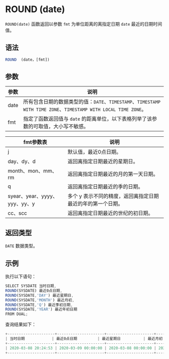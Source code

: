 ROUND (date) 
=================================



`ROUND(date)` 函数返回以参数 `fmt` 为单位距离的离指定日期 `date` 最近的日期时间值。

语法 
--------------

```javascript
ROUND  (date，[fmt])
```



参数 
--------------



|  参数  |                                              说明                                               |
|------|-----------------------------------------------------------------------------------------------|
| date | 所有包含日期的数据类型的值：`DATE`、`TIMESTAMP`、`TIMESTAMP WITH TIME ZONE`、`TIMESTAMP WITH LOCAL TIME ZONE`。 |
| fmt  | 指定了函数返回值与 `date` 的距离单位，以下表格列举了该参数的可取值，大小写不敏感。                                                 |




|        **fmt参数表**        |             **说明**              |
|--------------------------|---------------------------------|
| j                        | 默认值，最近0点日期。                     |
| day、dy、d                 | 返回离指定日期最近的星期日。                  |
| month、mon、mm、rm          | 返回离指定日期最近的月的第一天日期。              |
| q                        | 返回离指定日期最近的季的日期。                 |
| syear、year、yyyy、yyy、yy、y | 多个 y 表示不同的精度，返回离指定日期最近的年的第一个日期。 |
| cc、scc                   | 返回离指定日期最近的世纪的初日期。               |



返回类型 
----------------

`DATE` 数据类型。

示例 
--------------

执行以下语句：

```javascript
SELECT SYSDATE 当时日期,
ROUND(SYSDATE) 最近0点日期,
ROUND(SYSDATE,'DAY') 最近星期日,
ROUND(SYSDATE,'MONTH') 最近月初,
ROUND(SYSDATE,'Q') 最近季初日期,
ROUND(SYSDATE,'YEAR') 最近年初日期 
FROM DUAL;
```



查询结果如下：

```javascript
+---------------------+---------------------+---------------------+---------------------+---------------------+---------------------+
| 当时日期            | 最近0点日期         | 最近星期日          | 最近月初            | 最近季初日期        | 最近年初日期        |
+---------------------+---------------------+---------------------+---------------------+---------------------+---------------------+
| 2020-03-08 20:24:53 | 2020-03-09 00:00:00 | 2020-03-08 00:00:00 | 2020-03-01 00:00:00 | 2020-04-01 00:00:00 | 2020-01-01 00:00:00 |
+---------------------+---------------------+---------------------+---------------------+---------------------+---------------------+
```


